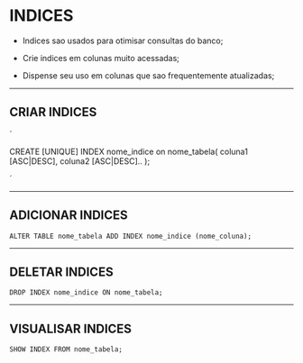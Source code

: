 # INDICES

* Indices sao usados para otimisar consultas do banco;

* Crie indices em colunas muito acessadas;

* Dispense seu uso em colunas que sao frequentemente atualizadas;

---

## CRIAR INDICES 

´

CREATE [UNIQUE] INDEX nome_indice on nome_tabela(
coluna1 [ASC|DESC],
coluna2 [ASC|DESC]..
);

´

---

## ADICIONAR INDICES

`
ALTER TABLE nome_tabela ADD INDEX nome_indice (nome_coluna);
`

---

## DELETAR INDICES

`
DROP INDEX nome_indice ON nome_tabela;
`

---

## VISUALISAR INDICES

`
SHOW INDEX FROM nome_tabela;
`

